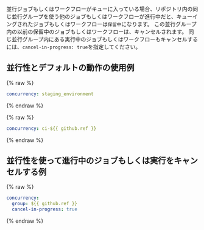 並行ジョブもしくはワークフローがキューに入っている場合、リポジトリ内の同じ並行グループを使う他のジョブもしくはワークフローが進行中だと、キューイングされたジョブもしくはワークフローは`保留中`になります。 この並行グループ内の以前の保留中のジョブもしくはワークフローは、キャンセルされます。 同じ並行グループ内にある実行中のジョブもしくはワークフローもキャンセルするには、`cancel-in-progress: true`を指定してください。

## 並行性とデフォルトの動作の使用例

{% raw %}
```yaml
concurrency: staging_environment
```
{% endraw %}

{% raw %}
```yaml
concurrency: ci-${{ github.ref }}
```
{% endraw %}

## 並行性を使って進行中のジョブもしくは実行をキャンセルする例

{% raw %}
```yaml
concurrency: 
  group: ${{ github.ref }}
  cancel-in-progress: true
```
{% endraw %}
